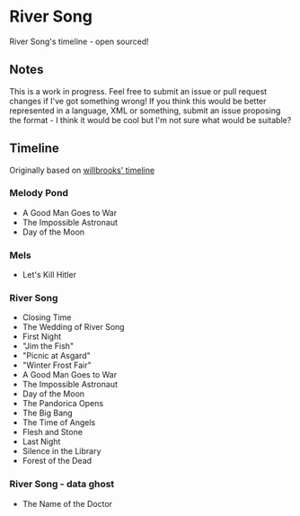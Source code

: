 River Song
==========

River Song's timeline - open sourced!

## Notes #
This is a work in progress. Feel free to submit an issue or pull request changes if I've got something wrong!
If you think this would be better represented in a language, XML or something, submit an issue proposing the format - I think it would be cool but I'm not sure what would be suitable?

## Timeline #
Originally based on [willbrooks' timeline](http://willbrooks.deviantart.com/art/River-Song-Timeline-Series-4-7a-288713635)

### Melody Pond #

 * A Good Man Goes to War
 * The Impossible Astronaut
 * Day of the Moon

### Mels #

 * Let's Kill Hitler

### River Song #

 * Closing Time
 * The Wedding of River Song
 * First Night
 * "Jim the Fish"
 * "Picnic at Asgard"
 * "Winter Frost Fair"
 * A Good Man Goes to War
 * The Impossible Astronaut
 * Day of the Moon
 * The Pandorica Opens
 * The Big Bang
 * The Time of Angels
 * Flesh and Stone
 * Last Night
 * Silence in the Library
 * Forest of the Dead

### River Song - data ghost #

 * The Name of the Doctor
